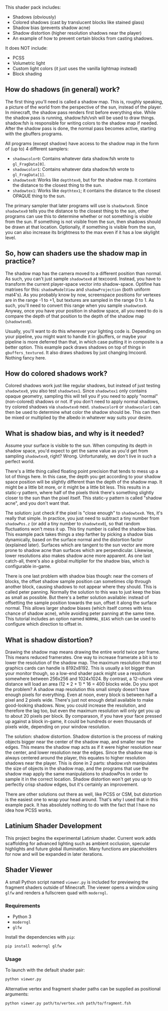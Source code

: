 This shader pack includes:
- Shadows (obviously)
- Colored shadows (cast by translucent blocks like stained glass)
- Shadow bias (prevents shadow acne)
- Shadow distortion (higher resolution shadows near the player)
- An example of how to prevent certain blocks from casting shadows.

It does NOT include:
- PCSS
- Volumetric light
- Custom light colors (it just uses the vanilla lightmap instead)
- Block shading

## How do shadows (in general) work?
The first thing you'll need is called a shadow map.
This is, roughly speaking, a picture of the world from the perspective of the sun, instead of the player.
In minecraft, the shadow pass renders first before everything else.
While the shadow pass is running, shadow.fsh/vsh will be used to draw things.
shadow.fsh is responsible for writing colors to the shadow map if needed.
After the shadow pass is done, the normal pass becomes active, starting with the gbuffers programs.

All programs (except shadow) have access to the shadow map in the form of (up to) 4 different samplers:
- `shadowcolor0`: Contains whatever data shadow.fsh wrote to `gl_FragData[0]`.
- `shadowcolor1`: Contains whatever data shadow.fsh wrote to `gl_FragData[1]`.
- `shadowtex0`: Works like `depthtex0`, but for the shadow map. It contains the distance to the closest thing to the sun.
- `shadowtex1`: Works like `depthtex1`; it contains the distance to the closest OPAQUE thing to the sun.

The primary sampler that later programs will use is `shadowtex0`.
Since `shadowtex0` tells you the distance to the closest thing to the sun,
other programs can use this to determine whether or not something is *visible* from the sun.
If something is not visible from the sun, then shadows should be drawn at that location.
Optionally, if something is visible from the sun, you can also increase its brightness to the max even if it has a low skylight level.

## So, how can shaders use the shadow map in practice?
The shadow map has the camera moved to a different position than normal.
As such, you can't just sample `shadowtex0` at texcoord.
Instead, you have to transform the current player-space vector into shadow-space.
Optifine has matrixes for this: `shadowModelView` and `shadowProjection` (both uniform mat4's).
As you probably know by now, screenspace positions for vertexes are in the range -1 to +1,
but textures are sampled in the range 0 to 1.
As such, you'll need to convert this range when you sample `shadowtex0`.
Anyway, once you have your position in shadow space,
all you need to do is compare the depth of that position to the depth of the shadow map (`shadowtex0`).

Usually, you'll want to do this wherever your lighting code is.
Depending on your pipeline, you might want to handle it in gbuffers,
or maybe your pipeline is more deferred than that,
in which case putting it in composite is a better option.
This example pack draws shadows on top of things in `gbuffers_textured`.
It also draws shadows by just changing lmcoord. Nothing fancy here.

## How do colored shadows work?
Colored shadows work just like regular shadows, but instead of just testing `shadowtex0`, you also test `shadowtex1`.
Since `shadowtex1` only contains opaque geometry, sampling this will tell you if you need to apply "normal" (non-colored) shadows or not.
If you don't need to apply normal shadows, try colored shadows via `shadowtex0` next.
`shadowcolor0` or `shadowcolor1` can then be used to determine what color the shadow should be.
This can then be mixed or multiplied by the albedo in whatever way suits your desire.

## What is shadow bias, and why is it needed?
Assume your surface is visible to the sun.
When computing its depth in shadow space, you'd expect to get the same value as you'd get from sampling `shadowtex0`, right?
Wrong. Unfortunately, we don't live in such a perfect world.

There's a little thing called floating point precision that tends to mess up a lot of things here.
In this case, the depth you get according to your shadow space position will be slightly different than the depth of the shadow map.
It might be a little bit more, or it might be a little bit less.
This results in a static-y pattern, where half of the pixels think there's something slightly closer to the sun than the pixel itself.
This static-y pattern is called "shadow acne", and you don't want that.

The solution: just check if the pixel is "close enough" to `shadowtex0`. Yes, it's really that simple.
In practice, you just need to subtract a tiny number from `shadowPos.z` (or add a tiny number to `shadowtex0`),
so that random fluctuations won't mess it up. This tiny number is called the shadow bias.
This example pack takes things a step farther by picking a shadow bias dynamically,
based on the surface normal and the distortion factor (explained later).
Surfaces which are tangent to the sun vector are more prone to shadow acne than surfaces which are perpendicular.
Likewise, lower resolutions also makes shadow acne more apparent.
As one last catch-all, there's also a global multiplier for the shadow bias, which is configurable in-game.

There is one last problem with shadow bias though: near the corners of blocks,
the offset shadow sample position can sometimes clip through another block,
causing shadows to not appear where they should. This is called peter panning.
Normally the solution to this was to just keep the bias as small as possible.
But there's a better solution available: instead of offsetting the
sample position towards the sun, offset it along the surface normal.
This allows larger shadow biases (which itself comes with less chance of shadow acne),
while avoiding peter panning at the same time. This tutorial includes an option
named `NORMAL_BIAS` which can be used to configure which direction to offset in.

## What is shadow distortion?
Drawing the shadow map means drawing the entire world twice per frame. This means reduced framerates.
One way to increase framerate a bit is to lower the resolution of the shadow map.
The maximum resolution that most graphics cards can handle is 8192x8192.
This is usually a lot bigger than your monitor though,
so a low-end shader pack might use a resolution somewhere between 256x256 and 1024x1024.
By contrast, a 12-chunk view distance will load an area (12 * 2 + 1) * 16 = 400 blocks wide.
Do you spot the problem? A shadow map resolution this small simply doesn't have enough pixels for everything.
Even at noon, every block is between half a pixel and 2 pixels wide.
There's just not enough detail available to make good-looking shadows.
Now, you could increase the resolution, and therefore the lag too,
but even the maximum resolution will only get you up to about 20 pixels per block.
By comparason, if you have your face pressed up against a block in-game,
it could be hundreds or even thousands of pixels wide, depending on your window resolution.

The solution: shadow distortion.
Shadow distortion is the process of making objects bigger near the center of the shadow map, and smaller near the edges.
This means the shadow map acts as if it were higher resolution near the center, and lower resolution near the edges.
Since the shadow map is always centered around the player, this equates to higher resolution shadows near the player.
This is done in 2 parts: shadow.vsh manipulates the size of objects in the shadow map,
and the programs that use the shadow map apply the same manipulations to shadowPos in order to sample it in the correct location.
Shadow distortion won't get you up to perfectly crisp shadow edges, but it's certainly an improvement.

There are other solutions out there as well, like PCSS or CSM, but distortion is the easiest one to wrap your head around.
That's why I used that in this example pack.
It has absolutely nothing to do with the fact that I have no idea how PCSS works.

## Latinium Shader Development
This project begins the experimental Latinium shader. Current work adds scaffolding for advanced lighting such as ambient occlusion, specular highlights and future global illumination. Many functions are placeholders for now and will be expanded in later iterations.

## Shader Viewer

A small Python script named `viewer.py` is included for previewing the fragment
shaders outside of Minecraft. The viewer opens a window using `glfw` and renders
a fullscreen quad with `moderngl`.

### Requirements

- Python 3
- `moderngl`
- `glfw`

Install the dependencies with `pip`:

```bash
pip install moderngl glfw
```

### Usage

To launch with the default shader pair:

```bash
python viewer.py
```

Alternative vertex and fragment shader paths can be supplied as positional
arguments:

```bash
python viewer.py path/to/vertex.vsh path/to/fragment.fsh
```

